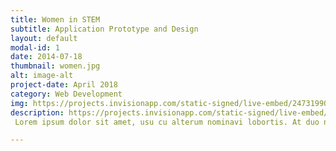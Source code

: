 ```yaml
---
title: Women in STEM 
subtitle: Application Prototype and Design
layout: default
modal-id: 1
date: 2014-07-18
thumbnail: women.jpg
alt: image-alt
project-date: April 2018
category: Web Development
img: https://projects.invisionapp.com/static-signed/live-embed/247319900/292641681/3/latest/yqlErAp1v4S5NJQMYR0SS1A0hk88UsibnvTNUkmhDC63XPz0Zo03ykyXKCn1nCWJ3Y2zRPb4Tc2BflEWhysOU0AglE/homepage.png
description: https://projects.invisionapp.com/static-signed/live-embed/247319900/292641681/3/latest/yqlErAp1v4S5NJQMYR0SS1A0hk88UsibnvTNUkmhDC63XPz0Zo03ykyXKCn1nCWJ3Y2zRPb4Tc2BflEWhysOU0AglE/homepage.png
 Lorem ipsum dolor sit amet, usu cu alterum nominavi lobortis. At duo novum diceret. Tantas apeirian vix et, usu sanctus postulant inciderint ut, populo diceret necessitatibus in vim. Cu eum dicam feugiat noluisse.

---
```

